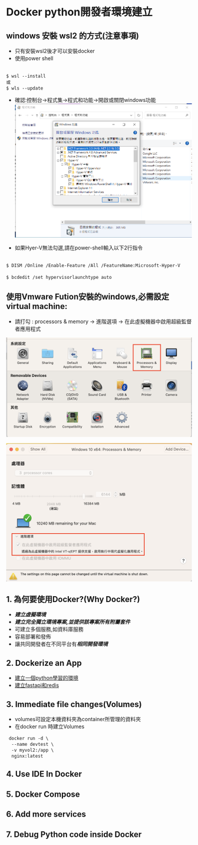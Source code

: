 # Docker python開發者環境建立
## windows 安裝 wsl2 的方式(注意事項)
- 只有安裝wsl2後才可以安裝docker
- 使用power shell

```

$ wsl --install
或
$ wls --update

```

- 確認:控制台->程式集->程式和功能->開啟或關閉windows功能
![](./images/pic1.png)

- 如果Hyer-V無法勾選,請在power-shell輸入以下2行指令

```

$ DISM /Online /Enable-Feature /All /FeatureName:Microsoft-Hyper-V

$ bcdedit /set hypervisorlaunchtype auto
```

## 使用Vmware Fution安裝的windows,必需設定virtual machine:

- 請打勾 : processors & memory -> 進階選項 -> 在此虛擬機器中啟用超級監督者應用程式

![](./images/pic2.png)

![](./images/pic3.png)

## 1. 為何要使用Docker?(Why Docker?)
- ***建立虛擬環境***
- ***建立完全獨立環境專案,並提供該專案所有附屬套件***
- 可建立多個服務,如資料庫服務
- 容易部署和發佈
- 讓共同開發者在不同平台有***相同開發環境***
  
## 2. Dockerize an App

- [建立一個python學習的環境](1.建立pyhton學習環境)
- [建立fastapi和redis](2.建立fastapi和redis)

  
## 3. Immediate file changes(Volumes)
- volumes可設定本機資料夾為container所管理的資料夾
- 在docker run 時建立Volumes 

```
 docker run -d \
  --name devtest \
  -v myvol2:/app \
  nginx:latest
```


## 4. Use IDE In Docker
## 5. Docker Compose
## 6. Add more services
## 7. Debug Python code inside Docker